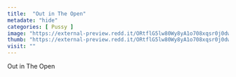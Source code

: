```yaml
---
title:  "Out in The Open"
metadate: "hide"
categories: [ Pussy ]
image: "https://external-preview.redd.it/ORtflG5lw80Wy8yA1o708xqsr0j0dwJf8k1uCxWeSAU.jpg?auto=webp&s=30e8f26f3d7b3a8ad2b3558989cb4464ed6413c8"
thumb: "https://external-preview.redd.it/ORtflG5lw80Wy8yA1o708xqsr0j0dwJf8k1uCxWeSAU.jpg?width=1080&crop=smart&auto=webp&s=0db35507231266ec14b7e6b2d10ebf10c3e5653e"
visit: ""
---
```

Out in The Open
